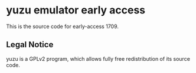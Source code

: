 yuzu emulator early access
=============

This is the source code for early-access 1709.

## Legal Notice

yuzu is a GPLv2 program, which allows fully free redistribution of its source code.